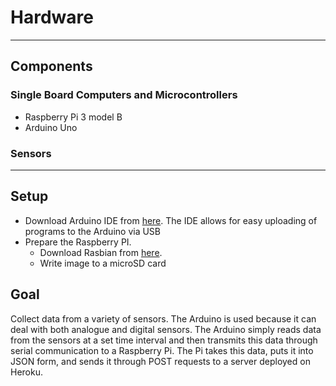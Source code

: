 # Hardware
---
## Components
### Single Board Computers and Microcontrollers
* Raspberry Pi 3 model B
* Arduino Uno

### Sensors

---
## Setup
* Download Arduino IDE from [here](https://www.arduino.cc/en/Main/Software).
   The IDE allows for easy uploading of programs to the Arduino via USB
* Prepare the Raspberry PI.
    - Download Rasbian from [here](https://www.raspberrypi.org/downloads/raspbian/).
    - Write image to a microSD card
## Goal
Collect data from a variety of sensors. The Arduino is used because it can
deal with both analogue and digital sensors. The Arduino simply reads data
from the sensors at a set time interval and then transmits this data 
through serial communication to a Raspberry Pi. The Pi takes this data,
puts it into JSON form, and sends it through POST requests to a server
deployed on Heroku. 
